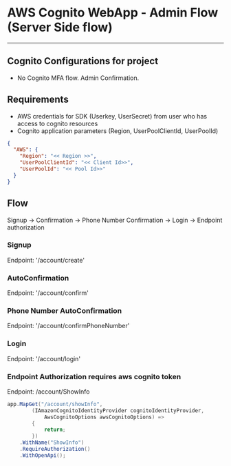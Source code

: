 ﻿# AWS Cognito WebApp - Admin Flow (Server Side flow)
***

## Cognito Configurations for project
- No Cognito MFA flow. Admin Confirmation.

## Requirements

- AWS credentials for SDK (Userkey, UserSecret) from user who has access to cognito resources
- Cognito application parameters (Region, UserPoolClientId, UserPoolId)
````json
{
  "AWS": {
    "Region": "<< Region >>",
    "UserPoolClientId": "<< Client Id>>",
    "UserPoolId": "<< Pool Id>>"
  }
}
````

## Flow
Signup -> Confirmation -> Phone Number Confirmation -> Login -> Endpoint authorization

### Signup
Endpoint: '/account/create'

### AutoConfirmation
Endpoint: '/account/confirm'

### Phone Number AutoConfirmation
Endpoint: '/account/confirmPhoneNumber'

### Login
Endpoint: '/account/login'

### Endpoint Authorization requires aws cognito token
Endpoint: /account/ShowInfo

```csharp
app.MapGet("/account/showInfo",
        (IAmazonCognitoIdentityProvider cognitoIdentityProvider,
            AwsCognitoOptions awsCognitoOptions) =>
        {
            return;
        })
    .WithName("ShowInfo")
    .RequireAuthorization()
    .WithOpenApi();
```

